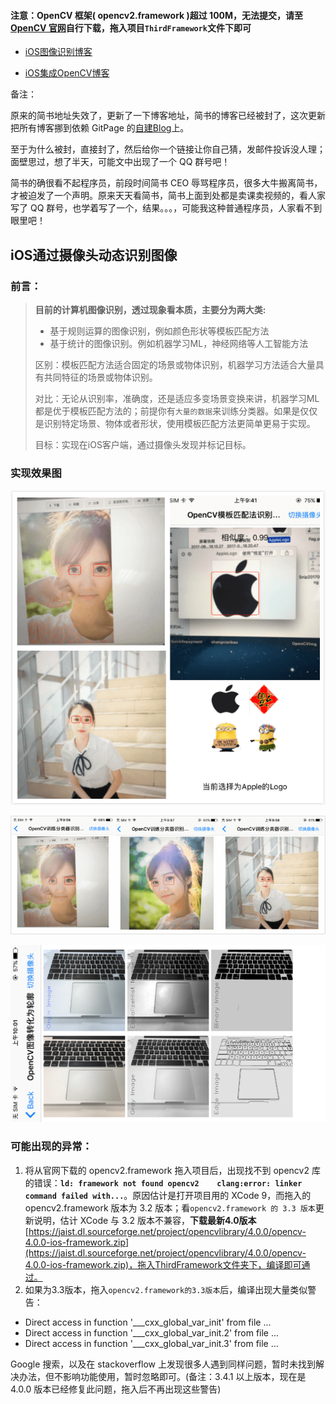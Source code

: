 #### **注意：OpenCV 框架( opencv2.framework )超过 100M，无法提交，请至[ OpenCV 官网](http://opencv.org)自行下载，拖入项目` ThirdFramework `文件下即可**

* [iOS图像识别博客](http://cocoafei.top/2017/07/iOS%E5%9B%BE%E5%83%8F%E8%AF%86%E5%88%AB/)

* [iOS集成OpenCV博客](http://cocoafei.top/2017/07/iOS%E9%9B%86%E6%88%90OpenCV/)

备注：

原来的简书地址失效了，更新了一下博客地址，简书的博客已经被封了，这次更新把所有博客挪到依赖 GitPage 的[自建Blog](http://cocoafei.top/)上。

至于为什么被封，直接封了，然后给你一个链接让你自己猜，发邮件投诉没人理；面壁思过，想了半天，可能文中出现了一个 QQ 群号吧！

简书的确很看不起程序员，前段时间简书 CEO 辱骂程序员，很多大牛搬离简书，才被迫发了一个声明。原来天天看简书，简书上面到处都是卖课卖视频的，看人家写了 QQ 群号，也学着写了一个，结果。。。，可能我这种普通程序员，人家看不到眼里吧！

## iOS通过摄像头动态识别图像

### 前言：

> **目前的计算机图像识别，透过现象看本质，主要分为两大类:**
> 
> * 基于规则运算的图像识别，例如颜色形状等模板匹配方法
> * 基于统计的图像识别。例如机器学习ML，神经网络等人工智能方法
> 
> 区别：模板匹配方法适合固定的场景或物体识别，机器学习方法适合大量具有共同特征的场景或物体识别。
> 
> 对比：无论从识别率，准确度，还是适应多变场景变换来讲，机器学习ML都是优于模板匹配方法的；前提你有`大量的数据`来训练分类器。如果是仅仅是识别特定场景、物体或者形状，使用模板匹配方法更简单更易于实现。
> 
> 目标：实现在iOS客户端，通过摄像头发现并标记目标。
> 

### 实现效果图

![效果图](https://raw.githubusercontent.com/muzipiao/GitHubImages/master/OpenCVImg/OpenCVBlogImage/OpenCVBlogMergeImg.png)

![logo](https://raw.githubusercontent.com/muzipiao/GitHubImages/master/OpenCVImg/OpenCVBlogImage/MLMerge.png)

![OpenCV处理图像](https://raw.githubusercontent.com/muzipiao/GitHubImages/master/OpenCVImg/OpenCVBlogImage/OpenCVToPsImg.PNG)


### 可能出现的异常：

1. 将从官网下载的 opencv2.framework 拖入项目后，出现找不到 opencv2 库的错误：**`ld: framework not found opencv2    clang:error: linker command failed with...`**。原因估计是打开项目用的 XCode 9，而拖入的 opencv2.framework 版本为 3.2 版本；看`opencv2.framework 的 3.3 版本`更新说明，估计 XCode 与 3.2 版本不兼容，**下载最新4.0版本**[https://jaist.dl.sourceforge.net/project/opencvlibrary/4.0.0/opencv-4.0.0-ios-framework.zip](https://jaist.dl.sourceforge.net/project/opencvlibrary/4.0.0/opencv-4.0.0-ios-framework.zip)，拖入ThirdFramework文件夹下，编译即可通过。
2. 如果为3.3版本，拖入`opencv2.framework的3.3版本`后，编译出现大量类似警告：

* Direct access in function '\_\_\_cxx\_global\_var\_init' from file ...
* Direct access in function '\_\_\_cxx\_global\_var\_init.2' from file ... 
* Direct access in function '\_\_\_cxx\_global\_var\_init.3' from file ...  

Google 搜索，以及在 stackoverflow 上发现很多人遇到同样问题，暂时未找到解决办法，但不影响功能使用，暂时忽略即可。(备注：3.4.1 以上版本，现在是 4.0.0 版本已经修复此问题，拖入后不再出现这些警告)
